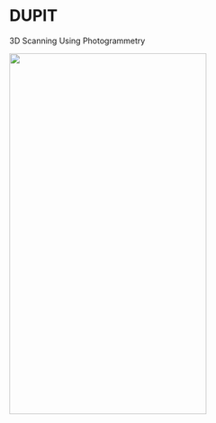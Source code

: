 # DUPIT
3D Scanning Using Photogrammetry


<img src="https://github.com/iamhosseindhv/DUPIT/blob/master/DUPME%20-%202017-05-27%20at%2022.53.16.png" width="350" height="640"/>

